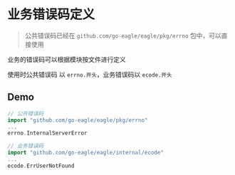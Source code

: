 # 业务错误码定义

> 公共错误码已经在 `github.com/go-eagle/eagle/pkg/errno` 包中，可以直接使用

业务的错误码可以根据模块按文件进行定义

使用时公共错误码 以 `errno.开头`，业务错误码以 `ecode.开头`

## Demo

```go
// 公共错误码
import "github.com/go-eagle/eagle/pkg/errno"
...
errno.InternalServerError

// 业务错误码
import "github.com/go-eagle/eagle/internal/ecode"
...
ecode.ErrUserNotFound
```